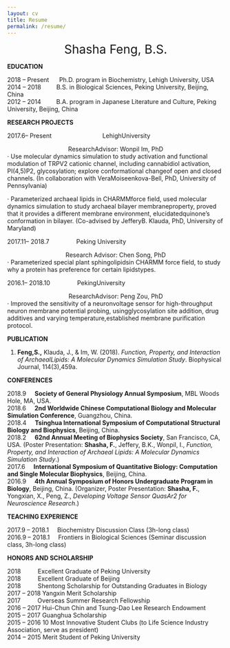 ```yaml
---
layout: cv
title: Resume
permalink: /resume/
---
```


<center style="font-size: 28px"> Shasha Feng, B.S.</center>

**EDUCATION**

2018 – Present &nbsp;&nbsp;&nbsp;&nbsp; Ph.D. program in Biochemistry, Lehigh University, USA<br/>
2014 – 2018 &nbsp;&nbsp;&nbsp;&nbsp;&nbsp;&nbsp;&nbsp; B.S. in Biological Sciences, Peking University, Beijing, China<br/>
2012 – 2014 &nbsp;&nbsp;&nbsp;&nbsp;&nbsp;&nbsp;&nbsp; B.A. program in Japanese Literature and Culture, Peking University, Beijing, China

**RESEARCH PROJECTS**

2017.6– Present &nbsp;&nbsp;&nbsp;&nbsp;&nbsp;&nbsp;&nbsp;&nbsp;&nbsp;&nbsp;&nbsp;&nbsp;&nbsp;&nbsp;&nbsp;&nbsp;&nbsp;&nbsp;&nbsp;&nbsp;&nbsp;&nbsp;&nbsp;&nbsp;&nbsp;&nbsp;&nbsp;&nbsp; LehighUniversity
<center> ResearchAdvisor: Wonpil Im, PhD </center>
· Use molecular dynamics simulation to study activation and functional modulation of TRPV2 cationic channel, including cannabidiol activation, PI(4,5)P2, glycosylation; explore conformational changeof open and closed channels. (In collaboration with VeraMoiseenkova-Bell, PhD, University of Pennsylvania)

· Parameterized archaeal lipids in CHARMMforce field, used molecular dynamics simulation to study archaeal bilayer membraneproperty, proved that it provides a different membrane environment, elucidatedquinone’s conformation in bilayer. (Co-advised by JefferyB. Klauda, PhD, University of Maryland)

2017.11– 2018.7 &nbsp;&nbsp;&nbsp;&nbsp;&nbsp;&nbsp;&nbsp;&nbsp;&nbsp;&nbsp;&nbsp;&nbsp;&nbsp;&nbsp; Peking University<br/>
<center> Research Advisor: Chen Song, PhD </center>
· Parameterized special plant sphingolipidsin CHARMM force field, to study why a protein has preference for certain lipidstypes.

2016.1– 2018.10 &nbsp;&nbsp;&nbsp;&nbsp;&nbsp;&nbsp;&nbsp;&nbsp;&nbsp;&nbsp;&nbsp;&nbsp;&nbsp;&nbsp; PekingUniversity
<center> ResearchAdvisor: Peng Zou, PhD </center>
· Improved the sensitivity of a neuronvoltage sensor for high-throughput neuron membrane potential probing, usingglycosylation site addition, drug additives and varying temperature,established membrane purification protocol.


**PUBLICATION**

1. **Feng,S.,** Klauda, J., & Im, W. (2018). *Function, Property, and Interaction of ArchaealLipids: A Molecular Dynamics Simulation Study*. Biophysical Journal, 114(3),459a. 

**CONFERENCES**

2018.9 &nbsp;&nbsp;&nbsp; **Society  of General Physiology Annual Symposium**, MBL Woods Hole,  MA, USA.<br/>
2018.6 &nbsp;&nbsp;&nbsp; **2nd Worldwide Chinese Computational  Biology and Molecular Simulation Conference**, Guangzhou, China.<br/>
2018.4 &nbsp;&nbsp;&nbsp; **Tsinghua International Symposium of Computational  Structural Biology and Biophysics**,   Beijing, China.<br/>
2018.2 &nbsp;&nbsp;&nbsp; **62nd Annual Meeting of Biophysics  Society**, San Francisco,  CA, USA.  (Poster  Presentation: **Shasha, F.**, Jeffery,  B.K., Wonpil, I., *Function, Property,  and Interaction of Archaeal Lipids: A Molecular Dynamics Simulation Study*.) <br/>
2017.6 &nbsp;&nbsp;&nbsp; **International  Symposium of Quantitative Biology: Computation and Single Molecular Biophysics**, Beijing, China. <br/>
2016.9 &nbsp;&nbsp;&nbsp; **4th  Annual Symposium of Honors Undergraduate Program in Biology**,  Beijing, China.   (Organizer, Poster Presentation: **Shasha, F.**, Yongxian, X., Peng, Z., *Developing Voltage Sensor QuasAr2 for  Neuroscience Research*.)

**TEACHING EXPERIENCE**

2017.9 – 2018.1 &nbsp;&nbsp;&nbsp; Biochemistry Discussion Class (3h-long class)              
2016.9 – 2018.1 &nbsp;&nbsp;&nbsp; Frontiers in Biological Sciences (Seminar  discussion class, 3h-long class)

**HONORS AND SCHOLARSHIP**

2018 &nbsp;&nbsp;&nbsp;&nbsp;&nbsp;&nbsp;&nbsp;&nbsp; Excellent Graduate of Peking University <br/>
2018 &nbsp;&nbsp;&nbsp;&nbsp;&nbsp;&nbsp;&nbsp;&nbsp; Excellent Graduate of Beijing <br/>
2018 &nbsp;&nbsp;&nbsp;&nbsp;&nbsp;&nbsp;&nbsp;&nbsp; Shentong Scholarship for Outstanding Graduates in Biology <br/>
2017 – 2018 Yangxin Merit Scholarship  <br/>
2017 &nbsp;&nbsp;&nbsp;&nbsp;&nbsp;&nbsp;&nbsp;&nbsp; Overseas Summer Research Fellowship <br/>
2016 – 2017 Hui-Chun Chin and Tsung-Dao Lee Research Endowment <br/>
2015 – 2017 Guanghua Scholarship <br/>
2015 – 2016 10 Most Innovative Student Clubs (to Life Science Industry Association, serve as president) <br/>
2014 – 2015 Merit Student of Peking University                          

